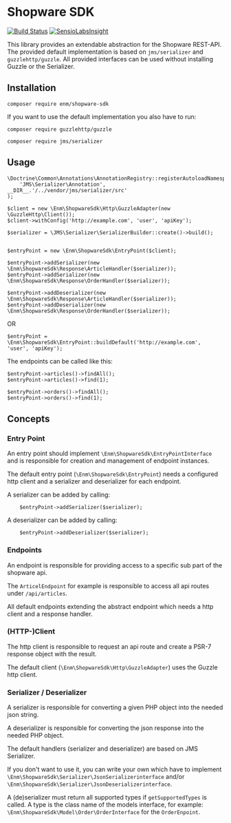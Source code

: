 Shopware SDK
================
[![Build Status](https://api.travis-ci.org/eosnewmedia/ShopwareSdk.svg?branch=master)](https://travis-ci.org/eosnewmedia/ShopwareSdk)
[![SensioLabsInsight](https://insight.sensiolabs.com/projects/be6857ac-682b-4f62-8ac1-c3e743d36e59/mini.png)](https://insight.sensiolabs.com/projects/be6857ac-682b-4f62-8ac1-c3e743d36e59)

This library provides an extendable abstraction for the Shopware REST-API.
The provided default implementation is based on `jms/serializer` and `guzzlehttp/guzzle`.
All provided interfaces can be used without installing Guzzle or the Serializer.

## Installation

    composer require enm/shopware-sdk

If you want to use the default implementation you also have to run:

    composer require guzzlehttp/guzzle
    
    composer require jms/serializer

## Usage

    \Doctrine\Common\Annotations\AnnotationRegistry::registerAutoloadNamespace(
        'JMS\Serializer\Annotation', __DIR__.'/../vendor/jms/serializer/src'
    );

    $client = new \Enm\ShopwareSdk\Http\GuzzleAdapter(new \GuzzleHttp\Client());
    $client->withConfig('http://example.com', 'user', 'apiKey');
    
    $serializer = \JMS\Serializer\SerializerBuilder::create()->build();


    $entryPoint = new \Enm\ShopwareSdk\EntryPoint($client);
    
    $entryPoint->addSerializer(new \Enm\ShopwareSdk\Response\ArticleHandler($serializer));
    $entryPoint->addSerializer(new \Enm\ShopwareSdk\Response\OrderHandler($serializer));
    
    $entryPoint->addDeserializer(new \Enm\ShopwareSdk\Response\ArticleHandler($serializer));
    $entryPoint->addDeserializer(new \Enm\ShopwareSdk\Response\OrderHandler($serializer));

OR
    
    $entryPoint = \Enm\ShopwareSdk\EntryPoint::buildDefault('http://example.com', 'user', 'apiKey');

The endpoints can be called like this:

    $entryPoint->articles()->findAll();
    $entryPoint->articles()->find(1);
    
    $entryPoint->orders()->findAll();
    $entryPoint->orders()->find(1);

## Concepts
### Entry Point
An entry point should implement `\Enm\ShopwareSdk\EntryPointInterface` and is responsible for creation and management
of endpoint instances.

The default entry point (`\Enm\ShopwareSdk\EntryPoint`) needs a configured http client and a serializer and deserializer for each endpoint.

A serializer can be added by calling:

        $entryPoint->addSerializer($serializer);
        
A deserializer can be added by calling:

        $entryPoint->addDeserializer($serializer);

### Endpoints
An endpoint is responsible for providing access to a specific sub part of the shopware api.

The `ArticelEndpoint` for example is responsible to access all api routes under `/api/articles`.

All default endpoints extending the abstract endpoint which needs a http client and a response handler.

### (HTTP-)Client
The http client is responsible to request an api route and create a PSR-7 response object with the result.

The default client (`\Enm\ShopwareSdk\Http\GuzzleAdapter`) uses the Guzzle http client.

### Serializer / Deserializer
A serializer is responsible for converting a given PHP object into the needed json string.

A deserializer is responsible for converting the json response into the needed PHP object.

The default handlers (serializer and deserializer) are based on JMS Serializer.

If you don't want to use it, you can write your own which have to implement `\Enm\ShopwareSdk\Serializer\JsonSerializerinterface`
and/or `\Enm\ShopwareSdk\Serializer\JsonDeserializerinterface`.

A (de)serializer must return all supported types if `getSupportedTypes` is called.
A type is the class name of the models interface, for example: `\Enm\ShopwareSdk\Model\Order\OrderInterface` for the `OrderEnpoint`.

